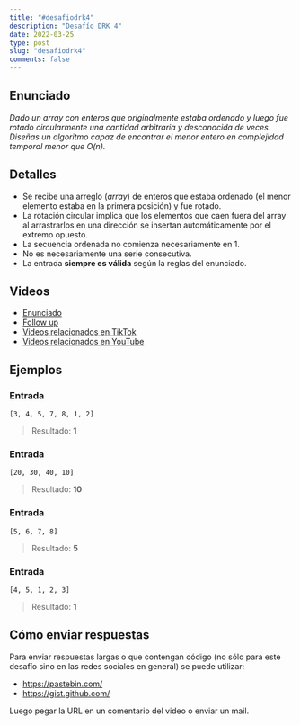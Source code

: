 ```yaml
---
title: "#desafiodrk4"
description: "Desafío DRK 4"
date: 2022-03-25
type: post
slug: "desafiodrk4"
comments: false
---
```


## Enunciado

_Dado un array con enteros que originalmente estaba ordenado y luego fue rotado circularmente una cantidad arbitraria y desconocida de veces. Diseñas un algoritmo capaz de encontrar el menor entero en complejidad temporal menor que O(n)._

## Detalles

- Se recibe una arreglo (_array_) de enteros que estaba ordenado (el menor elemento estaba en la primera posición) y fue rotado.
- La rotación circular implica que los elementos que caen fuera del array al arrastrarlos en una dirección se insertan automáticamente por el extremo opuesto.
- La secuencia ordenada no comienza necesariamente en 1.
- No es necesariamente una serie consecutiva.
- La entrada **siempre es válida** según la reglas del enunciado.

## Videos

- [Enunciado](https://www.tiktok.com/@drkbugs/video/7079082221583207685)
- [Follow up](https://www.tiktok.com/@drkbugs/video/7079131555947400453)
- [Videos relacionados en TikTok](https://www.tiktok.com/search?lang=en&q=%23desafiodrk4)
- [Videos relacionados en YouTube](https://www.youtube.com/results?search_query=%23desafiodrk4)

## Ejemplos

### Entrada
```
[3, 4, 5, 7, 8, 1, 2]
```
> Resultado: **1**

### Entrada
```
[20, 30, 40, 10]
```
> Resultado: **10**

### Entrada
```
[5, 6, 7, 8]
```
> Resultado: **5**

### Entrada
```
[4, 5, 1, 2, 3]
```
> Resultado: **1**

## Cómo enviar respuestas

Para enviar respuestas largas o que contengan código (no sólo para este desafío sino en las redes sociales en general) se puede utilizar:

- https://pastebin.com/
- https://gist.github.com/

Luego pegar la URL en un comentario del video o enviar un mail.

